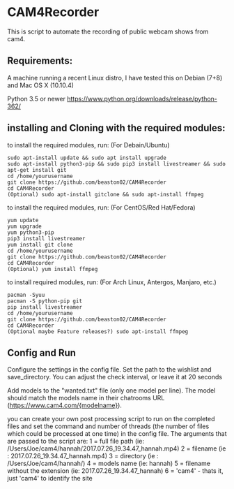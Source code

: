 # CAM4Recorder

This is script to automate the recording of public webcam shows from cam4. 


## Requirements:

A machine running a recent Linux distro, I have tested this on Debian (7+8) and Mac OS X (10.10.4)

Python 3.5 or newer https://www.python.org/downloads/release/python-362/

## installing and Cloning with the required modules:

to install the required modules, run: (For Debain/Ubuntu)
```
sudo apt-install update && sudo apt install upgrade
sudo apt-install python3-pip && sudo pip3 install livestreamer && sudo apt-get install git
cd /home/yourusername
git clone https://github.com/beaston02/CAM4Recorder
cd CAM4Recorder
(Optional) sudo apt-install gitclone && sudo apt-install ffmpeg
```

to install the required modules, run: (For CentOS/Red Hat/Fedora)
```
yum update
yum upgrade
yum python3-pip
pip3 install livestreamer
yum install git clone
cd /home/yourusername
git clone https://github.com/beaston02/CAM4Recorder
cd CAM4Recorder
(Optional) yum install ffmpeg
```

to install required modules, run: (For Arch Linux, Antergos, Manjaro, etc.)
```
pacman -Syuu
pacman -S python-pip git
pip install livestreamer
cd /home/yourusername
git clone https://github.com/beaston02/CAM4Recorder
cd CAM4Recorder
(Optional maybe Feature releases?) sudo apt-install ffmpeg

```
## Config and Run

Configure the settings in the config file. Set the path to the wishlist and save_directory. You can adjust the check interval, or leave it at 20 seconds

Add models to the "wanted.txt" file (only one model per line). The model should match the models name in their chatrooms URL (https://www.cam4.com/{modelname}). 

you can create your own post processing script to run on the completed files and set the command and number of threads (the number of files which could be processed at one time) in the config file. The arguments that are passed to the script are:
1 = full file path (ie: /Users/Joe/cam4/hannah/2017.07.26_19.34.47_hannah.mp4)
2 = filename (ie : 2017.07.26_19.34.47_hannah.mp4)
3 = directory (ie : /Users/Joe/cam4/hannah/)
4 = models name (ie: hannah)
5 = filename without the extension (ie: 2017.07.26_19.34.47_hannah)
6 = 'cam4' - thats it, just 'cam4' to identify the site
